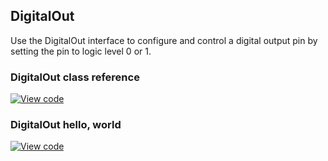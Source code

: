 ## DigitalOut

Use the DigitalOut interface to configure and control a digital output pin by setting the pin to logic level 0 or 1.

### DigitalOut class reference

[![View code](https://www.mbed.com/embed/?type=library)](https://os.mbed.com/docs/v5.6/mbed-os-api-doxy/classmbed_1_1_digital_out.html)

### DigitalOut hello, world

[![View code](https://www.mbed.com/embed/?url=https://os.mbed.com/teams/mbed_example/code/DigitalOut_HelloWorld/)](https://os.mbed.com/teams/mbed_example/code/DigitalOut_HelloWorld/file/78036976f155/main.cpp)
